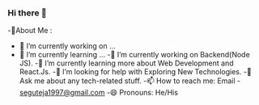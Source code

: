 ### Hi there 👋
-💫About Me :
- 🔭 I’m currently working on ...
- 🌱 I’m currently learning ...
-🔭 I’m currently working on Backend(Node JS).
-🌱 I’m currently learning more about Web Development and React.Js.
-🤔 I’m looking for help with Exploring New Technologies.
-💬 Ask me about any tech-related stuff.
-📫 How to reach me: Email - seguteja1997@gmail.com
-😄 Pronouns: He/His
<!--


Here are some ideas to get you started:

- 🔭 I’m currently working on ...
- 🌱 I’m currently learning ...
- 👯 I’m looking to collaborate on ...
- 🤔 I’m looking for help with ...
- 💬 Ask me about ...
- 📫 How to reach me: ...
- 😄 Pronouns: ...
- ⚡ Fun fact: ...
-->
